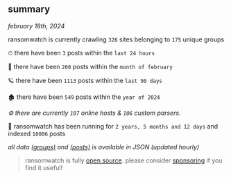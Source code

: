 
## summary
_february 18th, 2024_

ransomwatch is currently crawling `326` sites belonging to `175` unique groups

⏲ there have been `3` posts within the `last 24 hours`

🦈 there have been `260` posts within the `month of february`

🪐 there have been `1113` posts within the `last 90 days`

🏚 there have been `549` posts within the `year of 2024`

_⚙️ there are currently `107` online hosts & `106` custom parsers._

🦕 ransomwatch has been running for `2 years, 5 months and 12 days` and indexed `10006` posts

_all data  [(groups)](http://ransomwhat.telemetry.ltd/groups) and [(posts)](http://ransomwhat.telemetry.ltd/posts) is available in JSON (updated hourly)_

> ransomwatch is fully [open source](https://github.com/joshhighet/ransomwatch#ransomwatch--). please consider [sponsoring](https://github.com/sponsors/joshhighet) if you find it useful!
